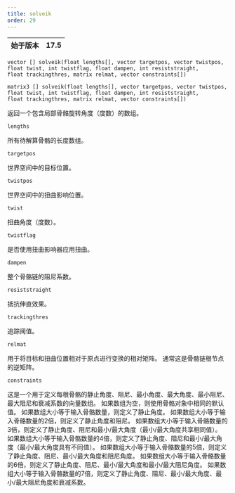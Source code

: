 ```yaml
---
title: solveik
order: 29
---
```

| 始于版本 | 17.5 |
| --- | --- |

`vector [] solveik(float lengths[], vector targetpos, vector twistpos, float twist, int twistflag, float dampen, int resiststraight, float trackingthres, matrix relmat, vector constraints[])`

`matrix3 [] solveik(float lengths[], vector targetpos, vector twistpos, float twist, int twistflag, float dampen, int resiststraight, float trackingthres, matrix relmat, vector constraints[])`

返回一个包含局部骨骼旋转角度（度数）的数组。

`lengths`

所有待解算骨骼的长度数组。

`targetpos`

世界空间中的目标位置。

`twistpos`

世界空间中的扭曲影响位置。

`twist`

扭曲角度（度数）。

`twistflag`

是否使用扭曲影响器应用扭曲。

`dampen`

整个骨骼链的阻尼系数。

`resiststraight`

抵抗伸直效果。

`trackingthres`

追踪阈值。

`relmat`

用于将目标和扭曲位置相对于原点进行变换的相对矩阵。
通常这是骨骼链根节点的逆矩阵。

`constraints`

这是一个用于定义每根骨骼的静止角度、阻尼、最小角度、最大角度、最小阻尼、最大阻尼和衰减系数的向量数组。
如果数组为空，则使用骨骼对象中相同的默认值。
如果数组大小等于输入骨骼数量，则定义了静止角度。
如果数组大小等于输入骨骼数量的2倍，则定义了静止角度和阻尼。
如果数组大小等于输入骨骼数量的3倍，则定义了静止角度、阻尼和最小/最大角度（最小/最大角度共享相同值）。
如果数组大小等于输入骨骼数量的4倍，则定义了静止角度、阻尼和最小/最大角度（最小/最大角度具有不同值）。
如果数组大小等于输入骨骼数量的5倍，则定义了静止角度、阻尼、最小/最大角度和阻尼角度。
如果数组大小等于输入骨骼数量的6倍，则定义了静止角度、阻尼、最小/最大角度和最小/最大阻尼角度。
如果数组大小等于输入骨骼数量的7倍，则定义了静止角度、阻尼、最小/最大角度、最小/最大阻尼角度和衰减系数。
